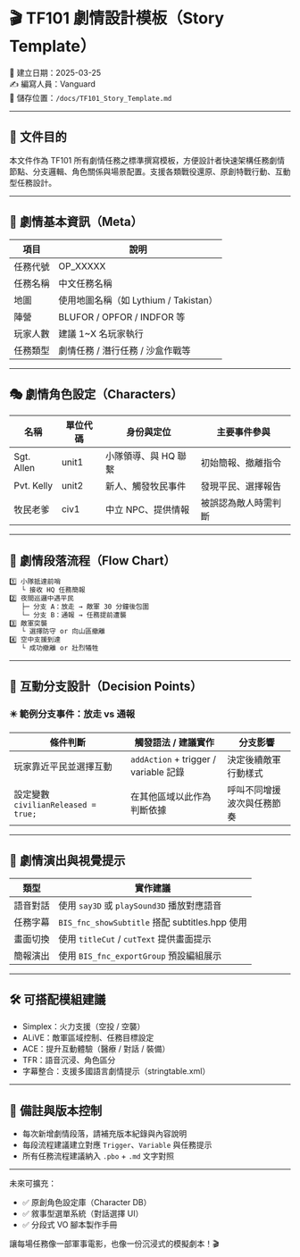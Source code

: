 # 🎬 TF101 劇情設計模板（Story Template）

📅 建立日期：2025-03-25  
✍️ 編寫人員：Vanguard  
📁 儲存位置：`/docs/TF101_Story_Template.md`

---

## 📌 文件目的

本文件作為 TF101 所有劇情任務之標準撰寫模板，方便設計者快速架構任務劇情節點、分支邏輯、角色關係與場景配置。支援各類戰役還原、原創特戰行動、互動型任務設計。

---

## 📂 劇情基本資訊（Meta）

| 項目 | 說明 |
|------|------|
| 任務代號 | OP_XXXXX |
| 任務名稱 | 中文任務名稱 |
| 地圖 | 使用地圖名稱（如 Lythium / Takistan） |
| 陣營 | BLUFOR / OPFOR / INDFOR 等 |
| 玩家人數 | 建議 1~X 名玩家執行 |
| 任務類型 | 劇情任務 / 潛行任務 / 沙盒作戰等 |

---

## 🎭 劇情角色設定（Characters）

| 名稱 | 單位代碼 | 身份與定位 | 主要事件參與 |
|------|----------|--------------|----------------|
| Sgt. Allen | unit1 | 小隊領導、與 HQ 聯繫 | 初始簡報、撤離指令 |
| Pvt. Kelly | unit2 | 新人、觸發牧民事件 | 發現平民、選擇報告 |
| 牧民老爹 | civ1 | 中立 NPC、提供情報 | 被誤認為敵人時需判斷 |

---

## 🧩 劇情段落流程（Flow Chart）

```markdown
1️⃣ 小隊抵達前哨
   └ 接收 HQ 任務簡報
2️⃣ 夜間巡邏中遇平民
   ├─ 分支 A：放走 → 敵軍 30 分鐘後包圍
   └─ 分支 B：通報 → 任務提前遭襲
3️⃣ 敵軍突襲
   └ 選擇防守 or 向山區撤離
4️⃣ 空中支援到達
   └ 成功撤離 or 壯烈犧牲
```

---

## 🧠 互動分支設計（Decision Points）

### ✴️ 範例分支事件：放走 vs 通報

| 條件判斷 | 觸發語法 / 建議實作 | 分支影響 |
|----------|---------------------|-----------|
| 玩家靠近平民並選擇互動 | `addAction` + trigger / variable 記錄 | 決定後續敵軍行動樣式 |
| 設定變數 `civilianReleased = true;` | 在其他區域以此作為判斷依據 | 呼叫不同增援波次與任務節奏 |

---

## 🎥 劇情演出與視覺提示

| 類型 | 實作建議 |
|------|----------|
| 語音對話 | 使用 `say3D` 或 `playSound3D` 播放對應語音 |
| 任務字幕 | `BIS_fnc_showSubtitle` 搭配 subtitles.hpp 使用 |
| 畫面切換 | 使用 `titleCut` / `cutText` 提供畫面提示 |
| 簡報演出 | 使用 `BIS_fnc_exportGroup` 預設編組展示 |

---

## 🛠️ 可搭配模組建議

- Simplex：火力支援（空投 / 空襲）
- ALiVE：敵軍區域控制、任務目標設定
- ACE：提升互動體驗（醫療 / 對話 / 裝備）
- TFR：語音沉浸、角色區分
- 字幕整合：支援多國語言劇情提示（stringtable.xml）

---

## 📌 備註與版本控制

- 每次新增劇情段落，請補充版本紀錄與內容說明
- 每段流程建議建立對應 `Trigger`、`Variable` 與任務提示
- 所有任務流程建議納入 `.pbo` + `.md` 文字對照

---

未來可擴充：
- ✅ 原創角色設定庫（Character DB）
- ✅ 敘事型選單系統（對話選擇 UI）
- ✅ 分段式 VO 腳本製作手冊

讓每場任務像一部軍事電影，也像一份沉浸式的模擬劇本！🎬

